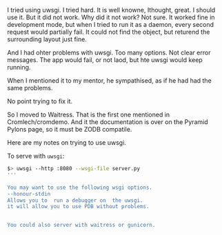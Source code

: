 I tried using uwsgi.
I tried hard. It is well knowne, Ithought, great.  I should use it.
But it did not work.  Why did it not work?  Not sure.
It worked fine in development mode, but when I tried to run
it as a daemon, every second request would partially fail.
It could not find the object, but returend the surrounding
layout just fine.

And I had ohter problems with uwsgi.  Too many options.
Not clear error messages.  The app would fail, or not laod,
but hte uwsgi would keep running.

When I mentioned it to my mentor, he sympathised, as if he had had the same
problems. 

No point trying to fix it.

So I moved to Waitress. That is the first one mentioned
in Cromlech/cromdemo. And it the documentation
is over on the Pyramid Pylons page, so it must be ZODB compatile. 

Here are my notes on trying to use uwsgi.
 
To serve with `uwsgi`:

```bash
$> uwsgi --http :8080 --wsgi-file server.py
'''

You may want to use the following wsgi options.
--honour-stdin
Allows you to  run a debugger on  the uwsgi.
it will allow you to use PDB without problems.


You could also server with waitress or gunicorn.